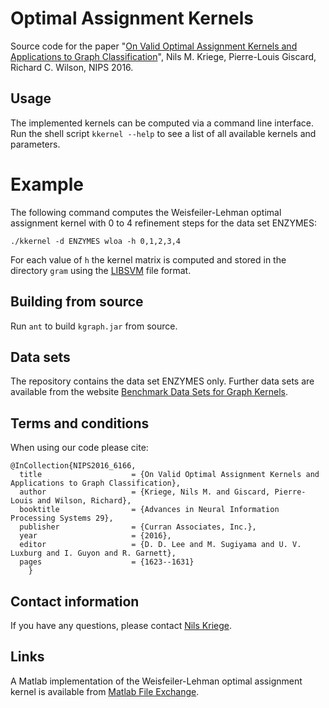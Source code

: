 # Optimal Assignment Kernels
Source code for the paper "[On Valid Optimal Assignment Kernels and Applications to Graph Classification](http://papers.nips.cc/paper/6166-on-valid-optimal-assignment-kernels-and-applications-to-graph-classification.pdf)", Nils M. Kriege, Pierre-Louis Giscard, Richard C. Wilson, NIPS 2016.

## Usage
The implemented kernels can be computed via a command line interface. Run the shell script `kkernel --help` to see a list of all available kernels and parameters.

# Example
The following command computes the Weisfeiler-Lehman optimal assignment kernel with 0 to 4 refinement steps for the data set ENZYMES:
```
./kkernel -d ENZYMES wloa -h 0,1,2,3,4
```
For each value of `h` the kernel matrix is computed and stored in the directory `gram` using the [LIBSVM](https://www.csie.ntu.edu.tw/~cjlin/libsvm/) file format.

## Building from source
Run `ant` to build `kgraph.jar` from source. 

## Data sets
The repository contains the data set ENZYMES only. Further data sets are available from the website [Benchmark Data Sets for Graph Kernels](http://graphkernels.cs.tu-dortmund.de).

## Terms and conditions
When using our code please cite:

	@InCollection{NIPS2016_6166,
	  title                    = {On Valid Optimal Assignment Kernels and Applications to Graph Classification},
	  author                   = {Kriege, Nils M. and Giscard, Pierre-Louis and Wilson, Richard},
	  booktitle                = {Advances in Neural Information Processing Systems 29},
	  publisher                = {Curran Associates, Inc.},
	  year                     = {2016},
	  editor                   = {D. D. Lee and M. Sugiyama and U. V. Luxburg and I. Guyon and R. Garnett},
	  pages                    = {1623--1631}
        }

## Contact information
If you have any questions, please contact [Nils Kriege](https://ls11-www.cs.tu-dortmund.de/staff/kriege).

## Links
A Matlab implementation of the Weisfeiler-Lehman optimal assignment kernel is available from [Matlab File Exchange](http://de.mathworks.com/matlabcentral/fileexchange/64711-weisfeiler-lehman-optimal-assignment-kernel).

